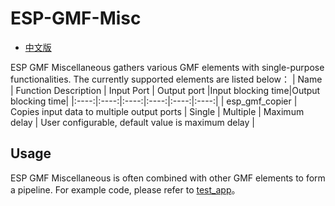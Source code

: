# ESP-GMF-Misc

- [中文版](./README_CN.md)

ESP GMF Miscellaneous gathers various GMF elements with single-purpose functionalities. The currently supported elements are listed below：
|  Name  | Function Description | Input Port | Output port |Input blocking time|Output blocking time|
|:----:|:----:|:----:|:----:|:----:|:----:|
| esp_gmf_copier | Copies input data to multiple output ports | Single | Multiple | Maximum delay | User configurable, default value is maximum delay |

## Usage
ESP GMF Miscellaneous is often combined with other GMF elements to form a pipeline. For example code, please refer to [test_app](../test_apps/main/elements/gmf_audio_play_el_test.c)。
